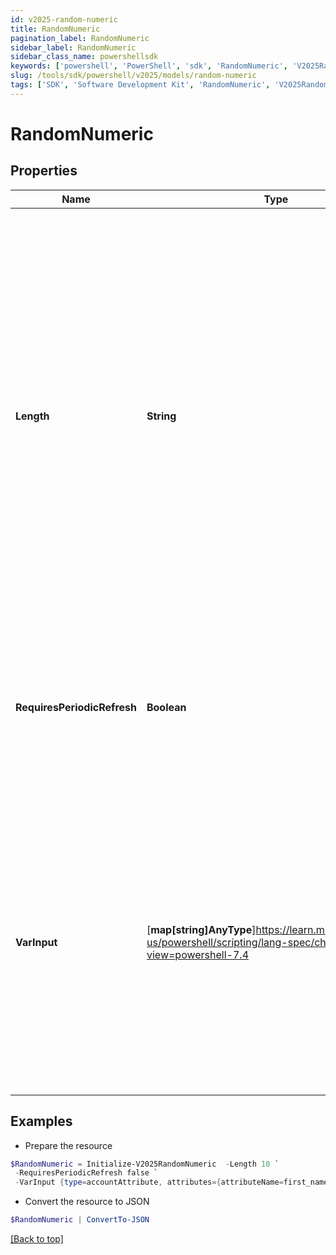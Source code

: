 ```yaml
---
id: v2025-random-numeric
title: RandomNumeric
pagination_label: RandomNumeric
sidebar_label: RandomNumeric
sidebar_class_name: powershellsdk
keywords: ['powershell', 'PowerShell', 'sdk', 'RandomNumeric', 'V2025RandomNumeric'] 
slug: /tools/sdk/powershell/v2025/models/random-numeric
tags: ['SDK', 'Software Development Kit', 'RandomNumeric', 'V2025RandomNumeric']
---
```



# RandomNumeric

## Properties

Name | Type | Description | Notes
------------ | ------------- | ------------- | -------------
**Length** | **String** | This is an integer value specifying the size/number of characters the random string must contain   * This value must be a positive number and cannot be blank   * If no length is provided, the transform will default to a value of `32`   * Due to identity attribute data constraints, the maximum allowable value is `450` characters  | [optional] 
**RequiresPeriodicRefresh** | **Boolean** | A value that indicates whether the transform logic should be re-evaluated every evening as part of the identity refresh process | [optional] [default to $false]
**VarInput** | [**map[string]AnyType**]https://learn.microsoft.com/en-us/powershell/scripting/lang-spec/chapter-04?view=powershell-7.4 | This is an optional attribute that can explicitly define the input data which will be fed into the transform logic. If input is not provided, the transform will take its input from the source and attribute combination configured via the UI. | [optional] 

## Examples

- Prepare the resource
```powershell
$RandomNumeric = Initialize-V2025RandomNumeric  -Length 10 `
 -RequiresPeriodicRefresh false `
 -VarInput {type=accountAttribute, attributes={attributeName=first_name, sourceName=Source}}
```

- Convert the resource to JSON
```powershell
$RandomNumeric | ConvertTo-JSON
```


[[Back to top]](#) 

